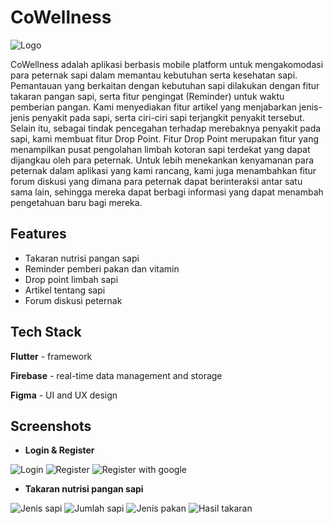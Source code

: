 
# CoWellness



![Logo](screenshots/icon_app.png)


CoWellness adalah aplikasi berbasis mobile platform untuk mengakomodasi para peternak sapi dalam memantau kebutuhan serta kesehatan sapi. Pemantauan yang berkaitan dengan kebutuhan sapi dilakukan dengan fitur takaran pangan sapi, serta fitur pengingat (Reminder) untuk waktu pemberian pangan. Kami menyediakan fitur artikel yang menjabarkan jenis-jenis penyakit pada sapi, serta ciri-ciri sapi terjangkit penyakit tersebut. Selain itu, sebagai tindak pencegahan terhadap merebaknya penyakit pada sapi, kami membuat fitur Drop Point. Fitur Drop Point merupakan fitur yang menampilkan pusat pengolahan limbah kotoran sapi terdekat yang dapat dijangkau oleh para peternak. Untuk lebih menekankan kenyamanan para peternak dalam aplikasi yang kami rancang, kami juga menambahkan fitur forum diskusi yang dimana para peternak dapat berinteraksi antar satu sama lain, sehingga mereka dapat berbagi informasi yang dapat menambah pengetahuan baru bagi mereka.
## Features

- Takaran nutrisi pangan sapi
- Reminder pemberi pakan dan vitamin
- Drop point limbah sapi
- Artikel tentang sapi
- Forum diskusi peternak



## Tech Stack

**Flutter** - framework

**Firebase** - real-time data management and storage

**Figma** - UI and UX design



## Screenshots

* **Login & Register**

![Login](screenshots/login.png)
![Register](screenshots/register.png)
![Register with google](screenshots/regis_wtih_google.png)
<br>
* **Takaran nutrisi pangan sapi**

![Jenis sapi](screenshots/jenis_sapi.png)
![Jumlah sapi](screenshots/jumlah_sapi.png)
![Jenis pakan](screenshots/jenis_pakan.png)
![Hasil takaran](screenshots/hasil_takaran.png)





